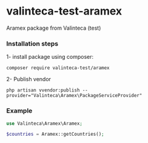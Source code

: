 # valinteca-test-aramex
Aramex package from Valinteca (test)

### Installation steps

1- install package using composer:
```
composer require valinteca-test/aramex
```

2- Publish vendor
```
php artisan vvendor:publish --provider="Valinteca\Aramex\PackageServiceProvider"
```

### Example
```php
use Valinteca\Aramex\Aramex;

$countries = Aramex::getCountries();
```